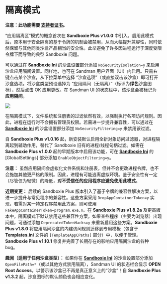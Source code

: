 # 隔离模式

**注意：此功能需要 [支持者证书](https://sandboxie-plus.com/supporter-certificate/)。**

“应用隔离区”模式的概念首次在 **Sandboxie Plus v1.0.0** 中引入。启用此模式后，原本用于安全隔离的基于令牌的机制会被禁用，从而大幅提升兼容性，同时依然保留与其他同类沙盒产品相当的安全性。此举避免了许多因进程运行于深度受限令牌下而导致的典型 Sandboxie 问题。

可以通过在 **[Sandboxie Ini](../Content/SandboxieIni.md)** 的沙盒设置部分添加 `NoSecurityIsolation=y` 来启用沙盒应用隔间设置。同样地，也可在 Sandman 用户界面（UI）内启用。只需右键点击某个沙盒，从下拉菜单中选择 “沙盒选项”（或直接双击该沙盒）即可打开沙盒选项。将沙盒类型预设选择为 “应用隔间（无隔离）”（标识为**绿色**沙盒图标），然后点击 OK 应用更改。在 Sandman UI 的状态栏中，该沙盒会被标记为 **应用隔间**。

![](../Media/Box_CompartmentMode.png)

在隔离模式下，文件系统和注册表的过滤依然有效，以强制执行各项访问规则。因此，进程在运行时不会拥有管理员权限。若需进一步提升兼容性，可以通过在 **[Sandboxie Ini](../Content/SandboxieIni.md)** 的沙盒设置部分添加 `NoSecurityFiltering=y` 来禁用该过滤。

自 **Sandboxie Plus v1.0.16** 起，新安装默认启用全新对象访问过滤器，对进程隔离起到辅助作用，替代了 Sandboxie 旧有的进程/线程句柄过滤。如需在 **Sandboxie Plus v1.0.0** 起的早期版本中启用该功能，可在 **[Sandboxie Ini](../Content/SandboxieIni.md)** 的 [GlobalSettings] 部分添加 `EnableObjectFiltering=y`。

**注意：** 虽然应用隔间会虚拟化文件系统和注册表，但并不会更改进程令牌，也不会施加其他更严格的限制。因此，进程有可能逃离虚拟环境。鉴于安全性有一定（尽管仅为轻微）的降低，**对不受信任的应用程序应避免使用此模式**。

**近期变更：** 后续的 Sandboxie Plus 版本引入了基于令牌的兼容性解决方案，以进一步提升与常见程序的兼容性。这些方案采用 `DropAppContainerToken=y` 实现，若需对某一特定程序禁用此方案，则可使用 `FakeAppContainerToken=program.exe,n`。在 **Sandboxie Plus v1.8.2a** 及更高版本中，隔离模式下默认禁用这些兼容性方案。如果某些程序（主要为浏览器）出现问题，可通过添加 `DeprecatedTokenHacks=y` 来重新启用这些方案。**Sandboxie Plus v1.8.0** 将应用隔间沙盒的内建访问规则迁移到专用模板（包含于 **Templates.ini** 文件的 `[TemplateAppCPaths]` 部分）中，以便于管理。**Sandboxie Plus v1.10.1** 修复并完善了长期存在的影响应用隔间沙盒的各种 bug。

**趣闻（适用于任何沙盒类型）：** 如果你在 **[Sandboxie Ini](../Content/SandboxieIni.md)** 的沙盒设置部分添加 `OpenFilePath=*`（或以其他方式禁用隔离），Sandman UI 的状态栏会显示 **OPEN Root Access**，以警示该沙盒已不再是真正意义上的“沙盒”！自 **Sandboxie Plus v1.3.2** 起，沙盒图标的默认颜色也会相应变化。
